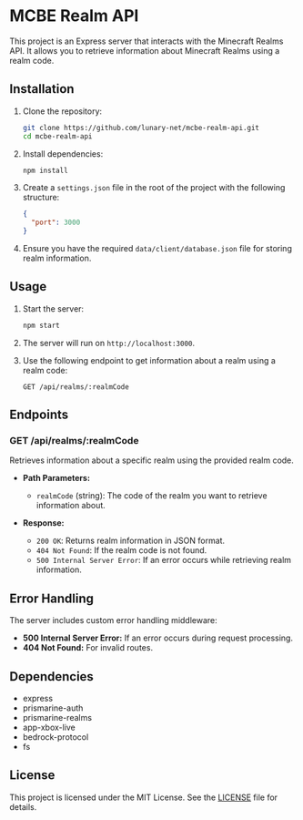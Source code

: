 # MCBE Realm API 

This project is an Express server that interacts with the Minecraft Realms API. It allows you to retrieve information about Minecraft Realms using a realm code.

## Installation

1. Clone the repository:

    ```sh
    git clone https://github.com/lunary-net/mcbe-realm-api.git
    cd mcbe-realm-api
    ```

2. Install dependencies:

    ```sh
    npm install
    ```

3. Create a `settings.json` file in the root of the project with the following structure:

    ```json
    {
      "port": 3000
    }
    ```

4. Ensure you have the required `data/client/database.json` file for storing realm information.

## Usage

1. Start the server:

    ```sh
    npm start
    ```

2. The server will run on `http://localhost:3000`.

3. Use the following endpoint to get information about a realm using a realm code:

    ```http
    GET /api/realms/:realmCode
    ```

## Endpoints

### GET /api/realms/:realmCode

Retrieves information about a specific realm using the provided realm code.

- **Path Parameters:**
  - `realmCode` (string): The code of the realm you want to retrieve information about.

- **Response:**
  - `200 OK`: Returns realm information in JSON format.
  - `404 Not Found`: If the realm code is not found.
  - `500 Internal Server Error`: If an error occurs while retrieving realm information.

## Error Handling

The server includes custom error handling middleware:

- **500 Internal Server Error:** If an error occurs during request processing.
- **404 Not Found:** For invalid routes.

## Dependencies

- express
- prismarine-auth
- prismarine-realms
- app-xbox-live
- bedrock-protocol
- fs

## License

This project is licensed under the MIT License. See the [LICENSE](LICENSE) file for details.

